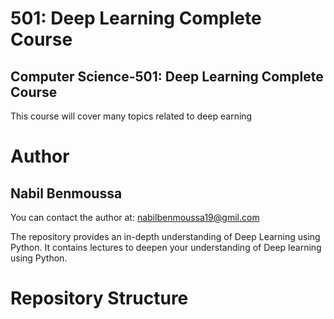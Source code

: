 # 501: Deep Learning Complete Course
## Computer Science-501: Deep Learning Complete Course
This course will cover many topics related to deep earning
# Author
## Nabil Benmoussa

You can contact the author at: nabilbenmoussa19@gmil.com

The repository provides an in-depth understanding of Deep Learning using Python. It contains lectures to deepen your understanding of Deep learning using Python.
# Repository Structure

